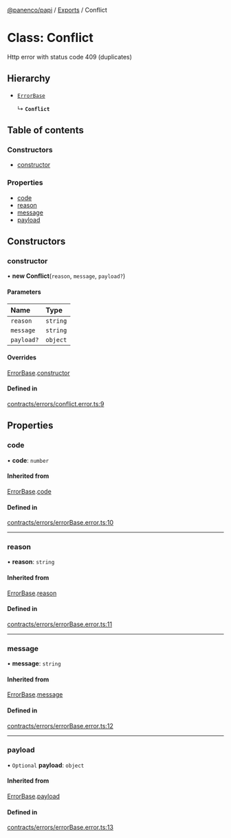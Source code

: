 [@panenco/papi](../README.md) / [Exports](../modules.md) / Conflict

# Class: Conflict

Http error with status code 409 (duplicates)

## Hierarchy

- [`ErrorBase`](ErrorBase.md)

  ↳ **`Conflict`**

## Table of contents

### Constructors

- [constructor](Conflict.md#constructor)

### Properties

- [code](Conflict.md#code)
- [reason](Conflict.md#reason)
- [message](Conflict.md#message)
- [payload](Conflict.md#payload)

## Constructors

### constructor

• **new Conflict**(`reason`, `message`, `payload?`)

#### Parameters

| Name | Type |
| :------ | :------ |
| `reason` | `string` |
| `message` | `string` |
| `payload?` | `object` |

#### Overrides

[ErrorBase](ErrorBase.md).[constructor](ErrorBase.md#constructor)

#### Defined in

[contracts/errors/conflict.error.ts:9](https://github.com/Panenco/papi/blob/05920bb/src/contracts/errors/conflict.error.ts#L9)

## Properties

### code

• **code**: `number`

#### Inherited from

[ErrorBase](ErrorBase.md).[code](ErrorBase.md#code)

#### Defined in

[contracts/errors/errorBase.error.ts:10](https://github.com/Panenco/papi/blob/05920bb/src/contracts/errors/errorBase.error.ts#L10)

___

### reason

• **reason**: `string`

#### Inherited from

[ErrorBase](ErrorBase.md).[reason](ErrorBase.md#reason)

#### Defined in

[contracts/errors/errorBase.error.ts:11](https://github.com/Panenco/papi/blob/05920bb/src/contracts/errors/errorBase.error.ts#L11)

___

### message

• **message**: `string`

#### Inherited from

[ErrorBase](ErrorBase.md).[message](ErrorBase.md#message)

#### Defined in

[contracts/errors/errorBase.error.ts:12](https://github.com/Panenco/papi/blob/05920bb/src/contracts/errors/errorBase.error.ts#L12)

___

### payload

• `Optional` **payload**: `object`

#### Inherited from

[ErrorBase](ErrorBase.md).[payload](ErrorBase.md#payload)

#### Defined in

[contracts/errors/errorBase.error.ts:13](https://github.com/Panenco/papi/blob/05920bb/src/contracts/errors/errorBase.error.ts#L13)
